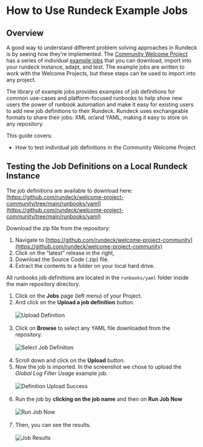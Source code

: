 # How to Use Rundeck Example Jobs

## Overview

A good way to understand different problem solving approaches in Rundeck is by seeing how they’re implemented. The [Community Welcome Project](https://github.com/rundeck/welcome-project-community) has a series of individual [example jobs](https://github.com/rundeck/welcome-project-community/tree/main/runbooks/yaml) that you can download, import into your rundeck instance, adapt, and test.  The example jobs are written to work with the Welcome Projects, but these steps can be used to import into any project.

The library of example jobs provides examples of job definitions for common use-cases and platform-focused runbooks to help show new users the power of runbook automation and make it easy for existing users to add new job definitions to their Rundeck. Rundeck uses exchangeable formats to share their jobs: XML or/and YAML, making it easy to store on any repository.

This guide covers:
*   How to test individual job definitions in the Community Welcome Project

## Testing the Job Definitions on a Local Rundeck Instance

The job definitions are available to download here: [https://github.com/rundeck/welcome-project-community/tree/main/runbooks/yaml](https://github.com/rundeck/welcome-project-community/tree/main/runbooks/yaml)

Download the zip file from the repository:

1. Navigate to [https://github.com/rundeck/welcome-project-community](https://github.com/rundeck/welcome-project-community)
2. Click on the “latest” release in the right,
3. Download the Source Code (.zip) file.
4. Extract the contents to a folder on your local hard drive.

All runbooks job definitions are located in the `runbooks/yaml` folder inside the main repository directory.

1. Click on the **Jobs** page (left menu) of your Project.
1. And click on the **Upload a job definition** button.
    <br><br>![Upload Definition](@assets/img/howto-jobs-uploaddef.png)<br><br>
1. Click on **Browse** to select any YAML file downloaded from the repository.
    <br><br>![Select Job Definition](@assets/img/howto-browse-jobdef.png)<br><br>
1. Scroll down and click on the **Upload** button.
1. Now the job is imported. In the screenshot we chose to upload the _Global Log Filter Usage_ example job.
    <br><br>![Definition Upload Success](@assets/img/howto-jobdef-success.png)<br><br>
1. Run the job by **clicking on the job name** and then on **Run Job Now**
    <br><br>![Run Job Now](@assets/img/howto-jobdefs-runjobnow.png)<br><br>
1. Then, you can see the results.
    <br><br>![Job Results](@assets/img/howto-jobdef-jobresults.png)<br><br>
